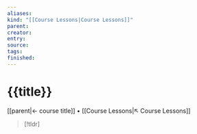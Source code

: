 ```yaml
---
aliases:
kind: "[[Course Lessons|Course Lessons]]"
parent:
creator:
entry:
source:
tags:
finished:
---
```

# {{title}}
[[parent|← course title]] • [[Course Lessons|↖ Course Lessons]] 

> [!tldr] 
> 
> 
